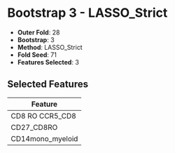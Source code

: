 # Bootstrap 3 - LASSO_Strict

- **Outer Fold**: 28
- **Bootstrap**: 3
- **Method**: LASSO_Strict
- **Fold Seed**: 71
- **Features Selected**: 3

## Selected Features

| Feature |
|---------|
| CD8 RO CCR5_CD8 |
| CD27_CD8RO |
| CD14mono_myeloid |
